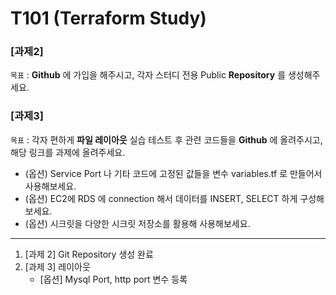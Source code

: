 # T101 (Terraform Study)

### [과제2]
`목표` : **Github** 에 가입을 해주시고, 각자 스터디 전용 Public **Repository** 를 생성해주세요.

### [과제3]
`목표` : 각자 편하게 **파일 레이아웃** 실습 테스트 후 관련 코드들을 **Github** 에 올려주시고, 해당 링크를 과제에 올려주세요.

- (옵션) Service Port 나 기타 코드에 고정된 값들을 변수 variables.tf 로 만들어서 사용해보세요.
- (옵션) EC2에 RDS 에 connection 해서 데이터를 INSERT, SELECT 하게 구성해보세요.
- (옵션) 시크릿을 다양한 시크릿 저장소를 활용해 사용해보세요.

-----

1. [과제 2] Git Repository 생성 완료
2. [과제 3] 레이아웃 
    - [옵션] Mysql Port, http port 변수 등록